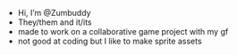 - Hi, I’m @Zumbuddy
- They/them and it/its
- made to work on a collaborative game project with my gf
- not good at coding but I like to make sprite assets
<!---
Zumbuddy/Zumbuddy is a ✨ special ✨ repository because its `README.md` (this file) appears on your GitHub profile.
You can click the Preview link to take a look at your changes.
--->
